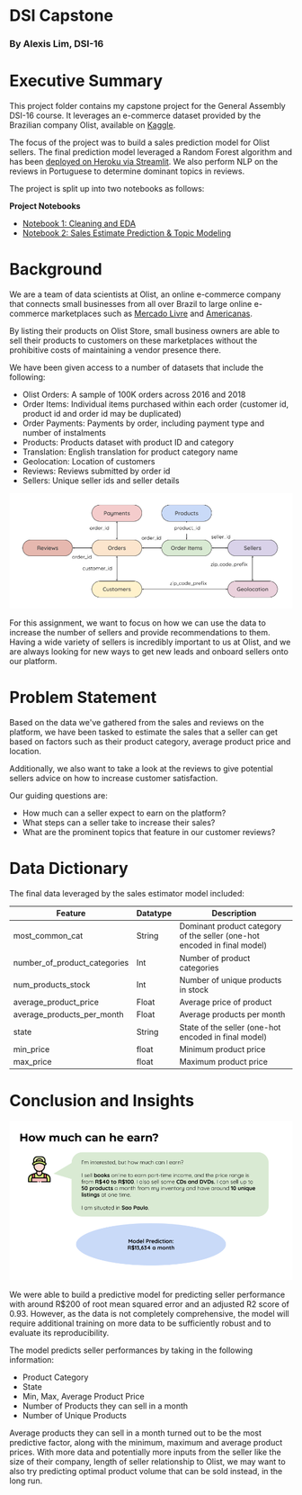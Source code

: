 # DSI Capstone

### By Alexis Lim, DSI-16

# Executive Summary

This project folder contains my capstone project for the General Assembly DSI-16 course. It leverages an e-commerce dataset provided by the Brazilian company Olist, available on [Kaggle](https://www.kaggle.com/olistbr/brazilian-ecommerce).

The focus of the project was to build a sales prediction model for Olist sellers. The final prediction model leveraged a Random Forest algorithm and has been [deployed on Heroku via Streamlit](https://ecommerce-seller-prediction.herokuapp.com/). We also perform NLP on the reviews in Portuguese to determine dominant topics in reviews.

The project is split up into two notebooks as follows:

**Project Notebooks**
- [Notebook 1: Cleaning and EDA](https://github.com/alexislimsh/dsiprojects/blob/master/capstone/code/DSI-16_Capstone_Alexis-Lim_Notebook-1-Cleaning-%26-EDA.ipynb)
- [Notebook 2: Sales Estimate Prediction & Topic Modeling](https://github.com/alexislimsh/dsiprojects/blob/master/capstone/code/DSI-16_Capstone_Alexis-Lim_Notebook-2-Modeling.ipynb)

# Background

We are a team of data scientists at Olist, an online e-commerce company that connects small businesses from all over Brazil to large online e-commerce marketplaces such as [Mercado Livre](https://www.mercadolivre.com.br/) and [Americanas](https://www.americanas.com.br/).

By listing their products on Olist Store, small business owners are able to sell their products to customers on these marketplaces without the prohibitive costs of maintaining a vendor presence there.

We have been given access to a number of datasets that include the following:

- Olist Orders: A sample of 100K orders across 2016 and 2018
- Order Items: Individual items purchased within each order (customer id, product id and order id may be duplicated)
- Order Payments: Payments by order, including payment type and number of instalments
- Products: Products dataset with product ID and category
- Translation: English translation for product category name
- Geolocation: Location of customers
- Reviews: Reviews submitted by order id
- Sellers: Unique seller ids and seller details

![dataset](readme-images/datasets-summary.png)

For this assignment, we want to focus on how we can use the data to increase the number of sellers and provide recommendations to them. Having a wide variety of sellers is incredibly important to us at Olist, and we are always looking for new ways to get new leads and onboard sellers onto our platform.

# Problem Statement
Based on the data we've gathered from the sales and reviews on the platform, we have been tasked to estimate the sales that a seller can get based on factors such as their product category, average product price and location.

Additionally, we also want to take a look at the reviews to give potential sellers advice on how to increase customer satisfaction.

Our guiding questions are:
- How much can a seller expect to earn on the platform?
- What steps can a seller take to increase their sales?
- What are the prominent topics that feature in our customer reviews?

# Data Dictionary

The final data leveraged by the sales estimator model included:

|Feature|Datatype|Description|
|-------|--------|-----------|
|most_common_cat|String|Dominant product category of the seller (one-hot encoded in final model)|
|number_of_product_categories|Int|Number of product categories|
|num_products_stock|Int|Number of unique products in stock|
|average_product_price|Float|Average price of product|
|average_products_per_month|Float|Average products per month|
|state|String|State of the seller (one-hot encoded in final model)|
|min_price|float|Minimum product price
|max_price|float|Maximum product price|

# Conclusion and Insights

![dataset](readme-images/prediction.png)

We were able to build a predictive model for predicting seller performance with around R$200 of root mean squared error and an adjusted R2 score of 0.93. However, as the data is not completely comprehensive, the model will require additional training on more data to be sufficiently robust and to evaluate its reproducibility.

The model predicts seller performances by taking in the following information:

- Product Category
- State
- Min, Max, Average Product Price
- Number of Products they can sell in a month
- Number of Unique Products

Average products they can sell in a month turned out to be the most predictive factor, along with the minimum, maximum and average product prices. With more data and potentially more inputs from the seller like the size of their company, length of seller relationship to Olist, we may want to also try predicting optimal product volume that can be sold instead, in the long run.
